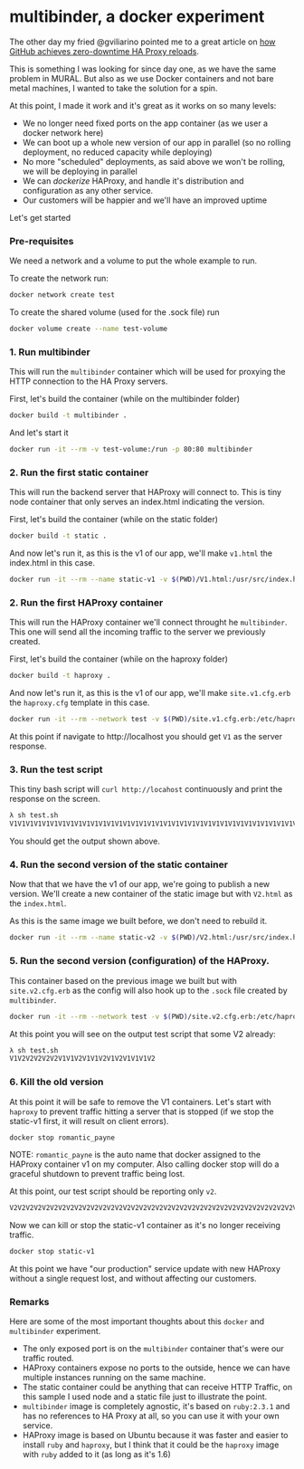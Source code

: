 # multibinder, a docker experiment
The other day my fried @gviliarino pointed me to a great article on [how GitHub achieves 
zero-downtime HA Proxy reloads](http://githubengineering.com/glb-part-2-haproxy-zero-downtime-zero-delay-reloads-with-multibinder/).  

This is something I was looking for since day one, as we have the same problem in MURAL. But also 
as we use Docker containers and not bare metal machines, I wanted to take the solution for a spin. 

At this point, I made it work and it's great as it works on so many levels: 

- We no longer need fixed ports on the app container (as we user a docker network here)
- We can boot up a whole new version of our app in parallel (so no rolling deployment, no reduced capacity while deploying)
- No more "scheduled" deployments, as said above we won't be rolling, we will be deploying in parallel
- We can _dockerize_ HAProxy, and handle it's distribution and configuration as any other service.
- Our customers will be happier and we'll have an improved uptime

Let's get started

### Pre-requisites
We need a network and a volume to put the whole example to run. 

To create the network run:

```bash
docker network create test
```

To create the shared volume (used for the .sock file) run 

```bash 
docker volume create --name test-volume
```
### 1. Run multibinder 
This will run the `multibinder` container which will be used for proxying the HTTP 
connection to the HA Proxy servers.

First, let's build the container (while on the multibinder folder)

```bash 
docker build -t multibinder . 
```

And let's start it 

```bash 
docker run -it --rm -v test-volume:/run -p 80:80 multibinder
```

### 2. Run the first static container
This will run the backend server that HAProxy will connect to. This is tiny node container that only serves an index.html indicating the version.

First, let's build the container (while on the static folder)

```bash 
docker build -t static .
```

And now let's run it, as this is the v1 of our app, we'll make `v1.html` the index.html in this case. 

```bash
docker run -it --rm --name static-v1 -v $(PWD)/V1.html:/usr/src/index.html --network test static
```

### 2. Run the first HAProxy container
This will run the HAProxy container we'll connect throught he `multibinder`. This one will send all the incoming traffic to the server we previously created.

First, let's build the container (while on the haproxy folder)

```bash 
docker build -t haproxy .
```

And now let's run it, as this is the v1 of our app, we'll make `site.v1.cfg.erb` the `haproxy.cfg` template in this case.

```bash
docker run -it --rm --network test -v $(PWD)/site.v1.cfg.erb:/etc/haproxy/site.cfg.erb -v test-volume:/run haproxy
```

At this point if navigate to http://localhost you should get `V1` as the server response.

### 3. Run the test script 
This tiny bash script will `curl http://locahost` continuously and print the response on the screen.

```bash 
λ sh test.sh
V1V1V1V1V1V1V1V1V1V1V1V1V1V1V1V1V1V1V1V1V1V1V1V1V1V1V1V1V1V1V1V1V1V1V1V1V1V1V1V1V1V1V1V1V1V1V1V1V1V1V1V1V1V1V1V1V1V1V1V1V1V1V1V1V1V1V1V1V1V1V1V1V1V1V1V1V1V1V1V1V1V1V1V1V1V1V1V1V1V1V1V1V1V1V1V1V1V1V1V1V1V1V1V1V1V1V1V1V1V1V1V1V1V1V1V1V1V1V1V1V1V1V1V1V1V1V1V1V1V1V1V1V1V1V1V1V1V1V1V1V1V1V1V1V1V1V1V1V1V1V1V1
```
You should get the output shown above.

### 4. Run the second version of the static container
Now that that we have the v1 of our app, we're going to publish a new version. We'll create a new container of the static image but with `V2.html` as the `index.html`.

As this is the same image we built before, we don't need to rebuild it.

```bash
docker run -it --rm --name static-v2 -v $(PWD)/V2.html:/usr/src/index.html --network test static
```

### 5. Run the second version (configuration) of the HAProxy.
This container based on the previous image we built but with `site.v2.cfg.erb` as the config will also hook up to the `.sock` file created by `multibinder`. 

```bash
docker run -it --rm --network test -v $(PWD)/site.v2.cfg.erb:/etc/haproxy/site.cfg.erb -v test-volume:/run haproxy
```

At this point you will see on the output test script that some V2 already: 

```bash
λ sh test.sh
V1V2V2V2V2V2V1V1V2V1V1V2V1V2V1V1V1V2
```
### 6. Kill the old version
At this point it will be safe to remove the V1 containers. Let's start with `haproxy` to prevent traffic hitting a server that is stopped (if we stop the static-v1 first, it will result on client errors).

```bash 
docker stop romantic_payne
```

NOTE: `romantic_payne` is the auto name that docker assigned to the HAProxy container v1 on my computer. Also calling docker stop will do a graceful shutdown to prevent traffic being lost.

At this point, our test script should be reporting only `v2`.

```bash
V2V2V2V2V2V2V2V2V2V2V2V2V2V2V2V2V2V2V2V2V2V2V2V2V2V2V2V2V2V2V2V2V2V2V2V2V2V2V2V2V2
```

Now we can kill or stop the static-v1 container as it's no longer receiving traffic.

```bash
docker stop static-v1
```

At this point we have "our production" service update with new HAProxy without a single request lost, and without affecting our customers.

### Remarks
Here are some of the most important thoughts about this `docker` and `multibinder` experiment.

* The only exposed port is on the `multibinder` container that's were our traffic routed.
* HAProxy containers expose no ports to the outside, hence we can have multiple instances running on the same machine. 
* The static container could be anything that can receive HTTP Traffic, on this sample I used node and a static file just to illustrate the point. 
* `multibinder` image is completely agnostic, it's based on `ruby:2.3.1` and has no references to HA Proxy at all, so you can use it with your own service. 
* HAProxy image is based on Ubuntu because it was faster and easier to install `ruby` and `haproxy`, but I think that it could be the `haproxy` image with `ruby` added to it (as long as it's 1.6)